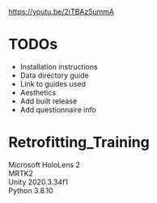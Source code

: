 https://youtu.be/2iTBAz5ummA

# TODOs
* Installation instructions
* Data directory guide
* Link to guides used
* Aesthetics
* Add built release
* Add questionnaire info


# Retrofitting_Training

Microsoft HoloLens 2 \
MRTK2 \
Unity 2020.3.34f1 \
Python 3.8.10
